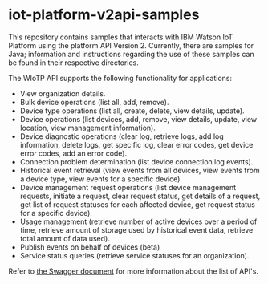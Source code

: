 # iot-platform-v2api-samples
This repository contains samples that interacts with IBM Watson IoT Platform using the platform API Version 2. Currently, there are samples for Java; information and instructions regarding the use of these samples can be found in their respective directories.

The WIoTP API supports the following functionality for applications:

* View organization details.
* Bulk device operations (list all, add, remove).
* Device type operations (list all, create, delete, view details, update).
* Device operations (list devices, add, remove, view details, update, view location, view management information).
* Device diagnostic operations (clear log, retrieve logs, add log information, delete logs, get specific log, clear error codes, get device error codes, add an error code).
* Connection problem determination (list device connection log events).
* Historical event retrieval (view events from all devices, view events from a device type, view events for a specific device).
* Device management request operations (list device management requests, initiate a request, clear request status, get details of a request, get list of request statuses for each affected device, get request status for a specific device).
* Usage management (retrieve number of active devices over a period of time, retrieve amount of storage used by historical event data, retrieve total amount of data used).
* Publish events on behalf of devices (beta)
* Service status queries (retrieve service statuses for an organization).


Refer to [the Swagger document](https://docs.internetofthings.ibmcloud.com/swagger/v0002.html#/) for more information about the list of API's.
